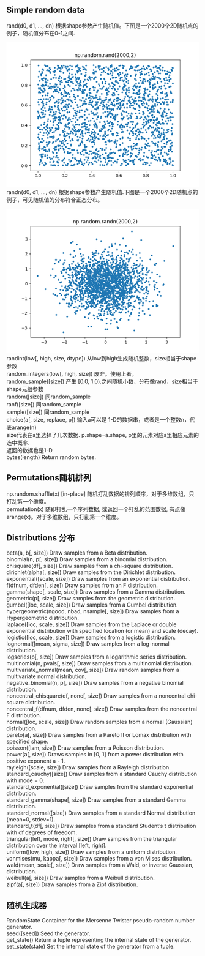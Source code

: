 ## Simple random data

rand\(d0, d1, ..., dn\)    根据shape参数产生随机值。下图是一个2000个2D随机点的例子，随机值分布在0-1之间.

![](/assets/np_random_rand.png)  
randn\(d0, d1, ..., dn\)    根据shape参数产生随机值.下图是一个2000个2D随机点的例子，可见随机值的分布符合正态分布。

![](/assets/np_random_randn.png)  
randint\(low\[, high, size, dtype\]\)    从low到high生成随机整数，size相当于shape参数  
random\_integers\(low\[, high, size\]\)   废弃。使用上者。  
random\_sample\(\[size\]\)    产生 \[0.0, 1.0\).之间随机小数，分布像rand，size相当于shape元组参数  
random\(\[size\]\)    同random\_sample  
ranf\(\[size\]\)      同random\_sample  
sample\(\[size\]\)    同random\_sample  
choice\(a\[, size, replace, p\]\)    输入a可以是 1-D的数据串，或者是一个整数n，代表arange\(n\)  
       size代表在a里选择了几次数据.   p.shape=a.shape, p里的元素对应a里相应元素的选中概率.  
       返回的数据也是1-D  
bytes\(length\)    Return random bytes.

## Permutations随机排列

np.random.shuffle\(x\)     \[in-place\] 随机打乱数据的排列顺序，对于多维数组，只打乱第一个维度。  
permutation\(x\)    随即打乱一个序列数据, 或返回一个打乱的范围数据, 有点像arange\(x\)。对于多维数组，只打乱第一个维度。

## Distributions 分布

beta\(a, b\[, size\]\)    Draw samples from a Beta distribution.  
binomial\(n, p\[, size\]\)    Draw samples from a binomial distribution.  
chisquare\(df\[, size\]\)    Draw samples from a chi-square distribution.  
dirichlet\(alpha\[, size\]\)    Draw samples from the Dirichlet distribution.  
exponential\(\[scale, size\]\)    Draw samples from an exponential distribution.  
f\(dfnum, dfden\[, size\]\)    Draw samples from an F distribution.  
gamma\(shape\[, scale, size\]\)    Draw samples from a Gamma distribution.  
geometric\(p\[, size\]\)    Draw samples from the geometric distribution.  
gumbel\(\[loc, scale, size\]\)    Draw samples from a Gumbel distribution.  
hypergeometric\(ngood, nbad, nsample\[, size\]\)    Draw samples from a Hypergeometric distribution.  
laplace\(\[loc, scale, size\]\)    Draw samples from the Laplace or double exponential distribution with specified location \(or mean\) and scale \(decay\).  
logistic\(\[loc, scale, size\]\)    Draw samples from a logistic distribution.  
lognormal\(\[mean, sigma, size\]\)    Draw samples from a log-normal distribution.  
logseries\(p\[, size\]\)    Draw samples from a logarithmic series distribution.  
multinomial\(n, pvals\[, size\]\)    Draw samples from a multinomial distribution.  
multivariate\_normal\(mean, cov\[, size\]\)    Draw random samples from a multivariate normal distribution.  
negative\_binomial\(n, p\[, size\]\)    Draw samples from a negative binomial distribution.  
noncentral\_chisquare\(df, nonc\[, size\]\)    Draw samples from a noncentral chi-square distribution.  
noncentral\_f\(dfnum, dfden, nonc\[, size\]\)    Draw samples from the noncentral F distribution.  
normal\(\[loc, scale, size\]\)    Draw random samples from a normal \(Gaussian\) distribution.  
pareto\(a\[, size\]\)    Draw samples from a Pareto II or Lomax distribution with specified shape.  
poisson\(\[lam, size\]\)    Draw samples from a Poisson distribution.  
power\(a\[, size\]\)    Draws samples in \[0, 1\] from a power distribution with positive exponent a - 1.  
rayleigh\(\[scale, size\]\)    Draw samples from a Rayleigh distribution.  
standard\_cauchy\(\[size\]\)    Draw samples from a standard Cauchy distribution with mode = 0.  
standard\_exponential\(\[size\]\)    Draw samples from the standard exponential distribution.  
standard\_gamma\(shape\[, size\]\)    Draw samples from a standard Gamma distribution.  
standard\_normal\(\[size\]\)    Draw samples from a standard Normal distribution \(mean=0, stdev=1\).  
standard\_t\(df\[, size\]\)    Draw samples from a standard Student’s t distribution with df degrees of freedom.  
triangular\(left, mode, right\[, size\]\)    Draw samples from the triangular distribution over the interval \[left, right\].  
uniform\(\[low, high, size\]\)    Draw samples from a uniform distribution.  
vonmises\(mu, kappa\[, size\]\)    Draw samples from a von Mises distribution.  
wald\(mean, scale\[, size\]\)    Draw samples from a Wald, or inverse Gaussian, distribution.  
weibull\(a\[, size\]\)    Draw samples from a Weibull distribution.  
zipf\(a\[, size\]\)    Draw samples from a Zipf distribution.

## 随机生成器

RandomState    Container for the Mersenne Twister pseudo-random number generator.  
seed\(\[seed\]\)    Seed the generator.  
get\_state\(\)    Return a tuple representing the internal state of the generator.  
set\_state\(state\)    Set the internal state of the generator from a tuple.

